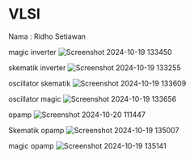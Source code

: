 # VLSI
Nama : Ridho Setiawan

magic inverter
![Screenshot 2024-10-19 133450](https://github.com/user-attachments/assets/9a092d82-2374-4e91-b401-a608de4afa12)

skematik inverter
![Screenshot 2024-10-19 133255](https://github.com/user-attachments/assets/f28e10d6-1f33-4164-a5ad-6023ccf44044)

oscillator skematik
![Screenshot 2024-10-19 133609](https://github.com/user-attachments/assets/c1a4b393-915a-4e16-a979-c9c654e8484c)

oscillator magic
![Screenshot 2024-10-19 133656](https://github.com/user-attachments/assets/cc58dcb5-1c9f-498b-b0ea-c5a2ba91c76d)

opamp
![Screenshot 2024-10-20 111447](https://github.com/user-attachments/assets/feb7f808-fc8f-4f94-8afa-3df4ecdcd1f4)

Skematik opamp
![Screenshot 2024-10-19 135007](https://github.com/user-attachments/assets/9423ecc6-9406-499c-b2b3-7963f743c4c1)

magic opamp
![Screenshot 2024-10-19 135141](https://github.com/user-attachments/assets/39e5b40c-d036-4ea2-80e1-c2ee06d916a1)

